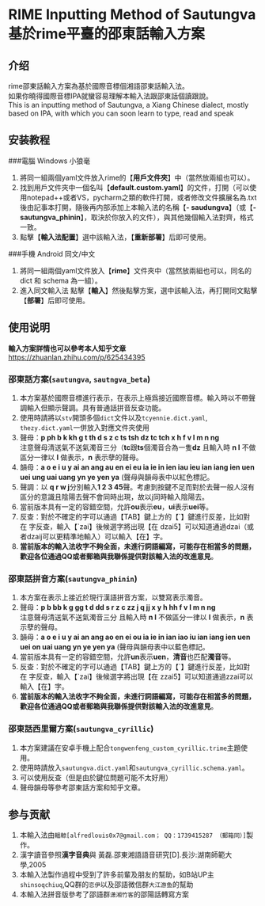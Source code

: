 # RIME Inputting Method of Sautungva<br>基於rime平臺的邵東話輸入方案

## 介绍
rime邵東話輸入方案為基於國際音標個湘語邵東話輸入法。  
如果你曉得國際音標IPA就蠻容易理解本輸入法跟邵東話個讀跟說。  
This is an inputting method of Sautungva, a Xiang Chinese dialect, mostly based on IPA, with which you can soon learn to type, read and speak

## 安装教程

###電腦 Windows 小狼毫

1.  將同一組兩個yaml文件放入rime的【**用戶文件夾**】中（當然放兩組也可以）。
2.  找到用戶文件夾中一個名叫【**default.custom.yaml**】的文件，打開（可以使用notepad++或者VS，pycharm之類的軟件打開，或者修改文件擴展名為.txt後由記事本打開，隨後再内部添加上本輸入法的名稱【**\- saudungva**】（或【**\- sautungva_phinin**】，取決於你放入的文件），與其他幾個輸入法對齊，格式一致。
3.  點擊【**輸入法配置**】選中該輸入法，【**重新部署**】后即可使用。 

###手機 Android 同文/中文

1.  將同一組兩個yaml文件放入【**rime**】文件夾中（當然放兩組也可以，同名的 dict 和 schema 為一組）。
3.  進入同文輸入法 點擊【**輸入**】然後點擊方案，選中該輸入法，再打開同文點擊【**部署**】后即可使用。

## 使用说明

**輸入方案詳情也可以參考本人知乎文章**https://zhuanlan.zhihu.com/p/625434395

### 邵東話方案(`sautungva`, `sautngva_beta`)

1.  本方案基於國際音標進行表示，在表示上極爲接近國際音標。輸入時以不帶聲調輸入但顯示聲調。具有普通話拼音反查功能。
2.  使用時請將以`stv`開頭多個`dict`文件以及`tcyennie.dict.yaml`, `thezy.dict.yaml`一併放入對應文件夾使用
3.  聲母：**p ph b k kh g t th d s z c ts tsh dz tc tch x h f v l m n ng**<br>注意聲母清送氣不送氣濁音三分（**tc**跟**ts**個濁音合為一隻**dz** 且輸入時 **n l** 不做區分一律以 **l** 做表示，**n** 表示孽的聲母。
4.  韻母：**a o e i u y ai an ang au en ei eu ia ie in ien iau ieu ian iang ien uen uei ung uai uang yn ye yen ya** (聲母與韻母表中以紅色標記。
5.  聲調：以 **q r w j**分別輸入**1 2 3 45**聲。考慮到按鍵不足而對於去聲一般人沒有區分的意識且陰陽去聲不會同時出現，故以j同時輸入陰陽去。
6.  當前版本具有一定的容錯空間，允許**ou**表示**eu**，**ui**表示**uei**等。
7.  反查：對於不確定的字可以通過【TAB】鍵上方的【\`】鍵進行反差，比如對 在 字反查，輸入【\`zai】後候選字將出現【在 dzai5】可以知道通過dzai（或者dzaij可以更精準地輸入）可以輸入【在】字。
8.  **當前版本的輸入法收字不夠全面，未進行詞語編寫，可能存在相當多的問題，歡迎各位通過QQ或者郵箱與我聯係提供對該輸入法的改進意見**。

### 邵東話拼音方案(`sautungva_phinin`)

1.  本方案在表示上接近於現行漢語拼音方案，以雙寫表示濁音。
2.  聲母：**p b bb k g gg t d dd s r z c zz j q jj x y h hh f v l m n ng**<br>注意聲母清送氣不送氣濁音三分 且輸入時 **n l** 不做區分一律以 **l** 做表示，**n** 表示孽的聲母。
3.  韻母：**a o e i u y ai an ang ao en ei ou ia ie in ian iao iu ian iang ien uen uei on uai uang yn ye yen ya** (聲母與韻母表中以藍色標記。
3.  當前版本具有一定的容錯空間，允許**un**表示**uen**，**清音**也匹配**濁音**等。
4.  反查：對於不確定的字可以通過【TAB】鍵上方的【\`】鍵進行反差，比如對 在 字反查，輸入【\`zai】後候選字將出現【在 zzai5】可以知道通過zzai可以輸入【在】字。
5.  **當前版本的輸入法收字不夠全面，未進行詞語編寫，可能存在相當多的問題，歡迎各位通過QQ或者郵箱與我聯係提供對該輸入法的改進意見**。

### 邵東話西里爾方案(`sautungva_cyrillic`)

1. 本方案建議在安卓手機上配合`tongwenfeng_custom_cyrillic.trime`主題使用。
2. 使用時請放入`sautungva.dict.yaml`和`sautungva_cyrillic.schema.yaml`。
3. 可以使用反查（但是由於鍵位問題可能不太好用）
4. 聲母韻母等參考邵東話方案和知乎文章。

## 参与贡献

1.  本輸入法由`轀輬[alfredlouis0x7@gmail.com； QQ：1739415287 （郵箱同）]`製作。
2.  漢字讀音參照**漢字音典**與 黃磊.邵東湘語語音研究[D].長沙:湖南師範大學,2005
3.  本輸入法製作過程中受到了許多前輩及朋友的幫助，如B站UP主`shinsoqchiuq`,QQ群的`恋伊`以及邵語微信群`大江游鱼`的幫助
4.  本輸入法拼音版參考了邵語群`潇湘竹客`的邵陽話轉寫方案
